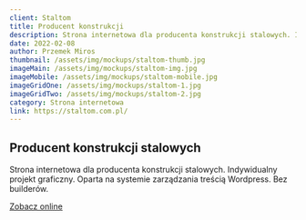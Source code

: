 ```yaml
---
client: Staltom
title: Producent konstrukcji 
description: Strona internetowa dla producenta konstrukcji stalowych. Indywidualny projekt graficzny. Oparta na systemie zarządzania treścią Wordpress. Bez builderów.
date: 2022-02-08
author: Przemek Miros
thumbnail: /assets/img/mockups/staltom-thumb.jpg
imageMain: /assets/img/mockups/staltom-img.jpg
imageMobile: /assets/img/mockups/staltom-mobile.jpg
imageGridOne: /assets/img/mockups/staltom-1.jpg
imageGridTwo: /assets/img/mockups/staltom-2.jpg
category: Strona internetowa
link: https://staltom.com.pl/
---
```


## Producent konstrukcji stalowych

Strona internetowa dla producenta konstrukcji stalowych. Indywidualny projekt graficzny. Oparta na systemie zarządzania treścią Wordpress. Bez builderów.

<a href="https://staltom.com.pl/" title="Zobacz online" target="_blank" class="button" rel="nofollow">Zobacz online</a>